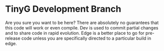 TinyG Development Branch
========
Are you sure you want to be here? There are absolutely no guarantees that this code will work or even compile.
Dev is used to commit partial changes and to share code in rapid evolution. 
Edge is a better place to go for pre-release code unless you are specifically directed to a particular build in edge.

